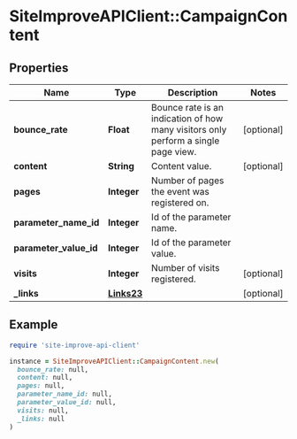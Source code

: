 # SiteImproveAPIClient::CampaignContent

## Properties

| Name | Type | Description | Notes |
| ---- | ---- | ----------- | ----- |
| **bounce_rate** | **Float** | Bounce rate is an indication of how many visitors only perform a single page view. | [optional] |
| **content** | **String** | Content value. | [optional] |
| **pages** | **Integer** | Number of pages the event was registered on. |  |
| **parameter_name_id** | **Integer** | Id of the parameter name. |  |
| **parameter_value_id** | **Integer** | Id of the parameter value. |  |
| **visits** | **Integer** | Number of visits registered. | [optional] |
| **_links** | [**Links23**](Links23.md) |  | [optional] |

## Example

```ruby
require 'site-improve-api-client'

instance = SiteImproveAPIClient::CampaignContent.new(
  bounce_rate: null,
  content: null,
  pages: null,
  parameter_name_id: null,
  parameter_value_id: null,
  visits: null,
  _links: null
)
```

